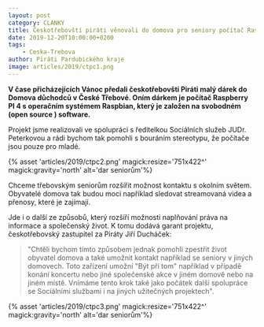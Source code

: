 ```yaml
---
layout: post
category: CLANKY
title: Českotřebovští piráti věnovali do domova pro seniory počítač Raspberry 
date: 2019-12-20T10:00:00+0200
tags: 
    - Ceska-Trebova
author: Piráti Pardubického kraje
image: articles/2019/ctpc1.png
---
```



**V čase přicházejících Vánoc předali českotřebovští Piráti malý dárek do Domova důchodců v České Třebové. Oním dárkem je počítač Raspberry PI 4 s operačním systémem Raspbian, který je založen na svobodném (open source ) software.**

Projekt jsme realizovali ve spolupráci s ředitelkou Sociálních služeb JUDr. Peterkovou a rádi bychom tak pomohli s bouráním stereotypu, že počítače jsou pouze pro mladé. 

{% asset 'articles/2019/ctpc2.png' magick:resize='751x422^' 
magick:gravity='north' alt='dar seniorům'%}

Chceme třebovským seniorům rozšířit možnost kontaktu s okolním světem. Obyvatelé domova tak budou moci například sledovat streamovaná videa a přenosy, které je zajímají. 

Jde i o další ze způsobů, který rozšíří možnosti naplňování práva na informace a společenský život. K tomu dodává garant projektu, českotřebovský zastupitel za Piráty Jiří Ducháček: 
>"Chtěli bychom tímto způsobem jednak pomohli zpestřit život obyvatel domova a také umožnit kontakt například se seniory v jiných domovech. Toto zařízení umožní "Být při tom" například v případě konání koncertu nebo jiné společenské akce v jiném domově nebo na jiném místě. Vnímáme tento krok také jako počátek další spolupráce se Sociálními službami i na jiných užitečných projektech".

{% asset 'articles/2019/ctpc3.png' magick:resize='751x422^' 
magick:gravity='north' alt='dar seniorům'%}
